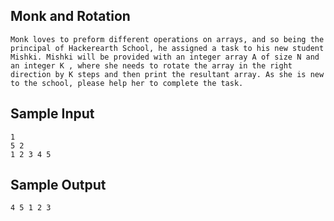 ## Monk and Rotation
```
Monk loves to preform different operations on arrays, and so being the principal of Hackerearth School, he assigned a task to his new student Mishki. Mishki will be provided with an integer array A of size N and an integer K , where she needs to rotate the array in the right direction by K steps and then print the resultant array. As she is new to the school, please help her to complete the task.
```

## Sample Input
```
1
5 2
1 2 3 4 5
```

## Sample Output
```
4 5 1 2 3
```
